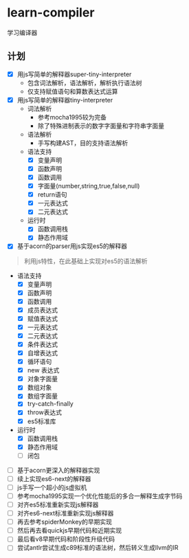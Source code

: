# learn-compiler
学习编译器
## 计划
- [x] 用js写简单的解释器super-tiny-interpreter
  - 包含词法解析，语法解析，解析执行语法树
  - 仅支持赋值语句和算数表达式运算
- [x] 用js写简单的解释器tiny-interpreter
  - 词法解析
    - 参考mocha1995较为完备
    - 除了特殊进制表示的数字字面量和字符串字面量
  - 语法解析
    - 手写构建AST，目的支持语法解析
  - 语法支持
    - [x] 变量声明
    - [x] 函数声明
    - [x] 函数调用
    - [x] 字面量(number,string,true,false,null)
    - [x] return语句
    - [x] 一元表达式
    - [x] 二元表达式
  - 运行时
    - [x] 函数调用栈
    - [x] 静态作用域
- [x] 基于acorn的parser用js实现es5的解释器 
> 利用js特性，在此基础上实现对es5的语法解析
  - 语法支持
    - [x] 变量声明
    - [x] 函数声明
    - [x] 函数调用
    - [x] 成员表达式
    - [x] 赋值表达式
    - [x] 一元表达式
    - [x] 二元表达式
    - [x] 条件表达式
    - [x] 自增表达式
    - [x] 循环语句
    - [x] new 表达式
    - [x] 对象字面量
    - [x] 数组对象
    - [x] 数组字面量
    - [x] try-catch-finally
    - [x] throw表达式
    - [x] es5标准库
  - 运行时
    - [x] 函数调用栈
    - [x] 静态作用域
    - [ ] 闭包
- [ ] 基于acorn更深入的解释器实现
- [ ] 续上实现es6-next的解释器
- [ ] js手写一个超小的js虚拟机
- [ ] 参考mocha1995实现一个优化性能后的多合一解释生成字节码
- [ ] 对齐es5标准重新实现js解释器
- [ ] 对齐es6-next标准重新实现js解释器
- [ ] 再去参考spiderMonkey的早期实现
- [ ] 然后再去看quickjs早期代码和近期实现
- [ ] 最后看v8早期代码和阶段性升级代码
- [ ] 尝试antlr尝试生成c89标准的语法树，然后转义生成llvm的IR
